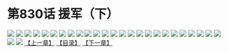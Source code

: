 # 第830话 援军（下）
![](https://mhpic.xiaomingtaiji.net/comic/D/斗破苍穹/第830话F1_262527/1.jpg-zymk.middle.webp)
![](https://mhpic.xiaomingtaiji.net/comic/D/斗破苍穹/第830话F1_262527/2.jpg-zymk.middle.webp)
![](https://mhpic.xiaomingtaiji.net/comic/D/斗破苍穹/第830话F1_262527/3.jpg-zymk.middle.webp)
![](https://mhpic.xiaomingtaiji.net/comic/D/斗破苍穹/第830话F1_262527/4.jpg-zymk.middle.webp)
![](https://mhpic.xiaomingtaiji.net/comic/D/斗破苍穹/第830话F1_262527/5.jpg-zymk.middle.webp)
![](https://mhpic.xiaomingtaiji.net/comic/D/斗破苍穹/第830话F1_262527/6.jpg-zymk.middle.webp)
![](https://mhpic.xiaomingtaiji.net/comic/D/斗破苍穹/第830话F1_262527/7.jpg-zymk.middle.webp)
![](https://mhpic.xiaomingtaiji.net/comic/D/斗破苍穹/第830话F1_262527/8.jpg-zymk.middle.webp)
![](https://mhpic.xiaomingtaiji.net/comic/D/斗破苍穹/第830话F1_262527/9.jpg-zymk.middle.webp)
![](https://mhpic.xiaomingtaiji.net/comic/D/斗破苍穹/第830话F1_262527/10.jpg-zymk.middle.webp)
![](https://mhpic.xiaomingtaiji.net/comic/D/斗破苍穹/第830话F1_262527/11.jpg-zymk.middle.webp)
![](https://mhpic.xiaomingtaiji.net/comic/D/斗破苍穹/第830话F1_262527/12.jpg-zymk.middle.webp)
![](https://mhpic.xiaomingtaiji.net/comic/D/斗破苍穹/第830话F1_262527/13.jpg-zymk.middle.webp)
![](https://mhpic.xiaomingtaiji.net/comic/D/斗破苍穹/第830话F1_262527/14.jpg-zymk.middle.webp)
![](https://mhpic.xiaomingtaiji.net/comic/D/斗破苍穹/第830话F1_262527/15.jpg-zymk.middle.webp)
![](https://mhpic.xiaomingtaiji.net/comic/D/斗破苍穹/第830话F1_262527/16.jpg-zymk.middle.webp)
![](https://mhpic.xiaomingtaiji.net/comic/D/斗破苍穹/第830话F1_262527/17.jpg-zymk.middle.webp)
![](https://mhpic.xiaomingtaiji.net/comic/D/斗破苍穹/第830话F1_262527/18.jpg-zymk.middle.webp)
![](https://mhpic.xiaomingtaiji.net/comic/D/斗破苍穹/第830话F1_262527/19.jpg-zymk.middle.webp)
![](https://mhpic.xiaomingtaiji.net/comic/D/斗破苍穹/第830话F1_262527/20.jpg-zymk.middle.webp)
![](https://mhpic.xiaomingtaiji.net/comic/D/斗破苍穹/第830话F1_262527/21.jpg-zymk.middle.webp)
![](https://mhpic.xiaomingtaiji.net/comic/D/斗破苍穹/第830话F1_262527/22.jpg-zymk.middle.webp)
![](https://mhpic.xiaomingtaiji.net/comic/D/斗破苍穹/第830话F1_262527/23.jpg-zymk.middle.webp)
![](https://mhpic.xiaomingtaiji.net/comic/D/斗破苍穹/第830话F1_262527/24.jpg-zymk.middle.webp)
![](https://mhpic.xiaomingtaiji.net/comic/D/斗破苍穹/第830话F1_262527/25.jpg-zymk.middle.webp)
![](https://mhpic.xiaomingtaiji.net/comic/D/斗破苍穹/第830话F1_262527/26.jpg-zymk.middle.webp)
![](https://mhpic.xiaomingtaiji.net/comic/D/斗破苍穹/第830话F1_262527/27.jpg-zymk.middle.webp)
[【上一章】](./833.md)
[【目录】](./READMD.md)
[【下一章】](./835.md)

